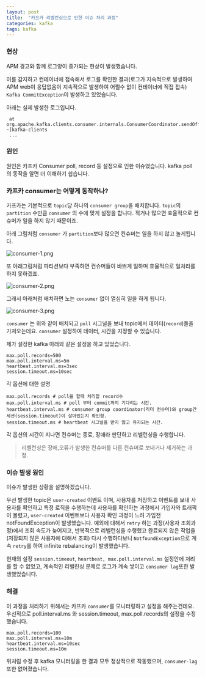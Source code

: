 ```yaml
---
layout: post
title:  "카프카 리벨런싱으로 인한 이슈 처리 과정"
categories: kafka
tags: kafka
---
```


### 현상

APM 경고와 함께 로그양이 증가되는 현상이 발생했습니다.

이를 감지하고 컨테이너에 접속해서 로그를 확인한 결과(로그가 지속적으로 발생하여 APM web이 응답없음이 지속적으로 발생하여 어쩔수 없이 컨테이너에 직접 접속) `Kafka CommitException`이 발생하고 있었습니다.

아래는 실제 발생한 로그입니다.
```org.apache.kafka.clients.consumer.CommitFailedException: Commit cannot be completed since the group has already rebalanced and assigned the partitions to another member. This means that the time between subsequent calls to poll() was longer than the configured max.poll.interval.ms, which typically implies that the poll loop is spending too much time message processing. You can address this either by increasing max.poll.interval.ms or by reducing the maximum size of batches returned in poll() with max.poll.records.
 at org.apache.kafka.clients.consumer.internals.ConsumerCoordinator.sendOffsetCommitRequest(ConsumerCoordinator.java:820) ~[kafka-clients
 ...
```


### 원인

원인은 카프카 Consumer poll, record 등 설정으로 인한 이슈였습니다. kafka poll 의 동작을 알면 더 이해하기 쉽습니다.

### 카프카 consumer는 어떻게 동작하나?

 카프카는 기본적으로 `topic`당 하나의 `consumer group`을 배치합니다.
`topic`의 `partition` 수만큼 `consumer` 의 수에 맞게 설정을 합니다. 적거나 많으면 효율적으로 컨슈머가 일을 하지 않기 때문이죠.

 아래 그림처럼 `consumer` 가 `partition`보다 많으면 컨슈머는 일을 하지 않고 놀게됩니다.

 ![consumer-1.png]({{site.url}}/assets/images/kafka/consumer-1.png)

 또 아래그림처럼 파티션보다 부족하면 컨슈머들이 바쁘게 일하며 효율적으로  일처리를 하지 못하겠죠.

 ![consumer-2.png]({{site.url}}/assets/images/kafka/consumer-2.png)

 그래서 아래처럼 배치하면 노는 `consumer` 없이 열심히 일을 하게 됩니다.

 ![consumer-3.png]({{site.url}}/assets/images/kafka/consumer-3.png)


 `consumer` 는 위와 같이 배치되고 `poll` 시그널을 보내 topic에서 데이터(`record`)들을 가져오는데요. `consumer` 설정하여 데이터, 시간을 지정할 수 있습니다. 

 제가 설정한 kafka 아래와 같은 설정을 하고 있었습니다.

```
max.poll.records=500
max.poll.interval.ms=5m
heartbeat.interval.ms=3sec
session.timeout.ms=10sec 
```

각 옵션에 대한 설명
```
max.poll.records # poll을 할때 처리할 record수
max.poll.interval.ms # poll 부터 commit까지 기다리는 시간. 
heartbeat.interval.ms # consumer group coordinator(리더 컨슈머)와 group간 세션(session.timeout)이 살아있는지 확인함. 
session.timeout.ms # heartbeat 시그널을 받지 않고 유지되는 시간. 
```

각 옵션의 시간이 지나면 컨슈머는 종료, 장애라 판단하고 리벨런싱을 수행합니다.

> 리벨런싱은 장애,오류가 발생한 컨슈머를 다른 컨슈머로 보내거나 제거하는 과정.

### 이슈 발생 원인

 이슈가 발생한 상황을 설명하겠습니다.

 우선 발생한 topic은 `user-created` 이벤트 이며, 사용자를 저장하고 이벤트를 보내 사용자를 확인하고 특정 로직을 수행하는데 사용자를 확인하는 과정에서 가입자와 트래픽이 몰렸고, `user-created` 이벤트보다 사용자 확인 과정이 느려 가입전 notFoundException이 발생했습니다. 예외에 대해서 `retry` 하는 과정(사용자 조회과정)에서 조회 속도가 늦어지고, 반복적으로 리벨런싱을 수행했고 완료되지 않은 작업을 (저장되지 않은 사용자에 대해서 조회) 다시 수행하다보니 `NotfoundException`으로 계속 `retry`를 하여  infinite rebalancing이 발생했습니다. 

 현재의 설정 `session.timeout`, `heartbeat, max.poll.interval.ms` 설정안에 처리를 할 수 없었고, 계속적인 리밸린싱 문제로 로그가 계속 쌓이고 `consumer lag`또한 발생했었습니다.

### 해결

 이 과정을 처리하기 위해서는 카프카 `consumer`를 모니터링하고 설정을 해주는건데요. 우선적으로 poll.interval.ms 와 session.timeout, max.poll.records의 설정을 수정했습니다.

```
max.poll.records=100
max.poll.interval.ms=10m
heartbeat.interval.ms=10sec
session.timeout.ms=10m
```

위처럼 수정 후 kafka 모니터링을 한 결과 모두 정상적으로 작동했으며, `consumer-lag` 또한 없어졌습니다.
